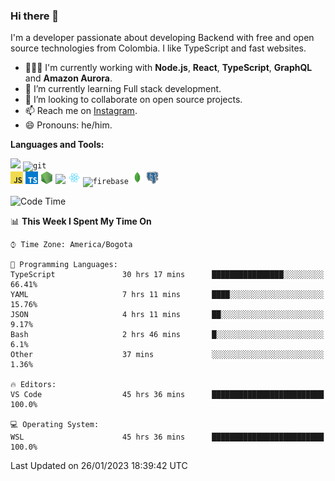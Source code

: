 ### Hi there 👋

I'm a developer passionate about developing Backend with free and open source technologies from Colombia. I like TypeScript and fast websites.

- 👨🏽‍💻 I'm currently working with **Node.js**, **React**, **TypeScript**, **GraphQL** and **Amazon Aurora**.
- 🌱 I’m currently learning Full stack development.
- 🚀 I’m looking to collaborate on open source projects.
- 📫   Reach me on [Instagram](https://instagram.com/nexckycort).
- 😄  Pronouns: he/him.

**Languages and Tools:**  

<code><img height="20"  src="https://upload.wikimedia.org/wikipedia/commons/2/2d/Visual_Studio_Code_1.18_icon.svg"></code>
<code><img src="https://www.vectorlogo.zone/logos/git-scm/git-scm-icon.svg" alt="git" height="20"/> </code>
<code><img height="20" src="https://raw.githubusercontent.com/github/explore/80688e429a7d4ef2fca1e82350fe8e3517d3494d/topics/javascript/javascript.png"></code>
<code><img height="20" src="https://raw.githubusercontent.com/github/explore/80688e429a7d4ef2fca1e82350fe8e3517d3494d/topics/typescript/typescript.png"></code>
<code><img height="20" src="https://raw.githubusercontent.com/github/explore/80688e429a7d4ef2fca1e82350fe8e3517d3494d/topics/nodejs/nodejs.png"></code>
<code><img height="20" src="https://deno.land/logo.svg"></code>
<code><img height="20" src="https://raw.githubusercontent.com/github/explore/80688e429a7d4ef2fca1e82350fe8e3517d3494d/topics/react/react.png"></code>
<code><img src="https://www.vectorlogo.zone/logos/firebase/firebase-icon.svg" alt="firebase"  height="20"/></code>
<code><img src="https://raw.githubusercontent.com/devicons/devicon/master/icons/mongodb/mongodb-original.svg"  height="20"/></code>
<code><img src="https://raw.githubusercontent.com/devicons/devicon/master/icons/postgresql/postgresql-original.svg" height="20"/></code>

<!--START_SECTION:waka-->
![Code Time](http://img.shields.io/badge/Code%20Time-2%2C763%20hrs%2042%20mins-blue)

📊 **This Week I Spent My Time On** 

```text
⌚︎ Time Zone: America/Bogota

💬 Programming Languages: 
TypeScript               30 hrs 17 mins      ████████████████░░░░░░░░░   66.41% 
YAML                     7 hrs 11 mins       ████░░░░░░░░░░░░░░░░░░░░░   15.76% 
JSON                     4 hrs 11 mins       ██░░░░░░░░░░░░░░░░░░░░░░░   9.17% 
Bash                     2 hrs 46 mins       █░░░░░░░░░░░░░░░░░░░░░░░░   6.1% 
Other                    37 mins             ░░░░░░░░░░░░░░░░░░░░░░░░░   1.36%

🔥 Editors: 
VS Code                  45 hrs 36 mins      █████████████████████████   100.0%

💻 Operating System: 
WSL                      45 hrs 36 mins      █████████████████████████   100.0%

```


 Last Updated on 26/01/2023 18:39:42 UTC
<!--END_SECTION:waka-->
